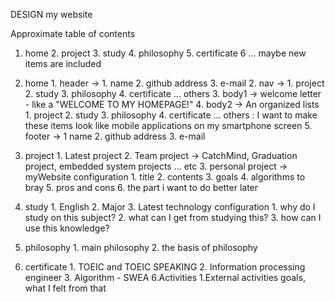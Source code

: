 DESIGN my website

Approximate table of contents
1. home 2. project 3. study 4. philosophy 5. certificate 6 ... maybe new items are included

1. home
        1. header -> 1. name 2. github address 3. e-mail
        2. nav -> 1. project 2. study 3. philosophy 4. certificate ... others
        3. body1 -> welcome letter - like a "WELCOME TO MY HOMEPAGE!"
        4. body2 -> An organized lists 1. project 2. study 3. philosophy 4. certificate ... others
                        : I want to make these items look like mobile applications on my smartphone screen
        5. footer -> 1 name 2. github address 3. e-mail
2. project
        1. Latest project
        2. Team project -> CatchMind, Graduation project, embedded system projects ... etc
        3. personal project -> myWebsite
                configuration
                        1. title
                        2. contents
                        3. goals
                        4. algorithms to bray
                        5. pros and cons
                        6. the part i want to do better later
3. study
        1. English
        2. Major
        3. Latest technology
                configuration
                        1. why do I study on this subject?
                        2. what can I get from studying this?
                        3. how can I use this knowledge?
4. philosophy
        1. main philosophy
        2. the basis of philosophy
5. certificate
        1. TOEIC and TOEIC SPEAKING
        2. Information processing engineer
        3. Algorithm - SWEA
6.Activities
        1.External activities
                goals, what I felt from that
                
